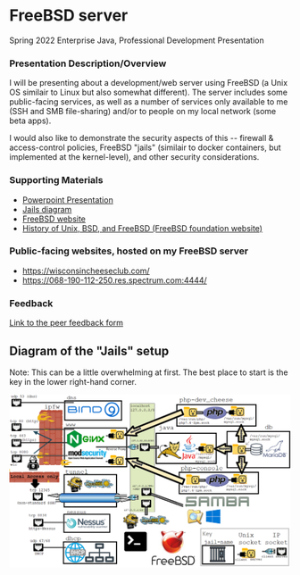 # FreeBSD server

Spring 2022 Enterprise Java, Professional Development Presentation

### Presentation Description/Overview

I will be presenting about a development/web server using FreeBSD (a Unix OS similair to Linux but also somewhat different).  The server includes some public-facing services, as well as a number of services only available to me
(SSH and SMB file-sharing) and/or to people on my local network (some beta apps).

I would also like to demonstrate the security aspects of this -- firewall & access-control policies, FreeBSD "jails" (similair to docker containers,
but implemented at the kernel-level), and other security considerations.

### Supporting Materials 

* [Powerpoint Presentation](FreeBSD%20server.pptx)
* [Jails diagram](Jails%20diagram.png) 
* [FreeBSD website](https://www.freebsd.org/)
* [History of Unix, BSD, and FreeBSD (FreeBSD foundation website)](https://freebsdfoundation.org/freebsd/timeline/#:~:text=FreeBSD%20Foundation%20Founded&text=Funding%20comes%20from%20individual%20and,Gibbs%20on%20March%2015%2C%202000.)

### Public-facing websites, hosted on my FreeBSD server
* https://wisconsincheeseclub.com/
* https://068-190-112-250.res.spectrum.com:4444/

### Feedback

[Link to the peer feedback form](Feedback.md)


## Diagram of the "Jails" setup
Note: This can be a little overwhelming at first.  The best place to start is the key in the lower right-hand corner.

![FreeBSD "jails" diagram](Jails%20diagram.png)
